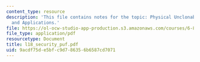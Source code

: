 ```yaml
---
content_type: resource
description: 'This file contains notes for the topic: Physical Unclonable Functions
  and Applications.'
file: https://ol-ocw-studio-app-production.s3.amazonaws.com/courses/6-883-pervasive-human-centric-computing-sma-5508-spring-2006/9acdf75de5bfc9d786356b6587cd7071_l18_security_puf.pdf
file_type: application/pdf
resourcetype: Document
title: l18_security_puf.pdf
uid: 9acdf75d-e5bf-c9d7-8635-6b6587cd7071
---
```

